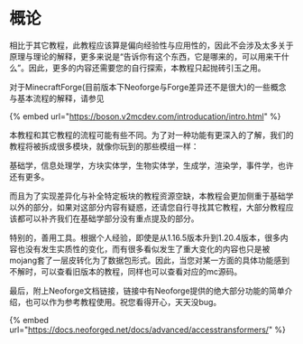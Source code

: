 # 概论

相比于其它教程，此教程应该算是偏向经验性与应用性的，因此不会涉及太多关于原理与理论的解释，更多来说是“告诉你有这个东西，它是哪来的，可以用来干什么”。因此，更多的内容还需要您的自行探索，本教程只起抛砖引玉之用。

对于MinecraftForge(目前版本下Neoforge与Forge差异还不是很大)的一些概念与基本流程的解释，请参见

{% embed url="https://boson.v2mcdev.com/introducation/intro.html" %}

本教程和其它教程的流程可能有些不同。为了对一种功能有更深入的了解，我们的教程将被拆成很多模块，就像你玩到的那些模组一样：

基础学，信息处理学，方块实体学，生物实体学，生成学，渲染学，事件学，也许还有更多。

而且为了实现差异化与补全特定板块的教程资源空缺，本教程会更加侧重于基础学以外的部分，如果对这部分内容有疑惑，还请您自行寻找其它教程，大部分教程应该都可以补齐我们在基础学部分没有重点提及的部分。

特别的，善用工具。根据个人经验，即使是从1.16.5版本升到1.20.4版本，很多内容也没有发生实质性的变化，而有很多看似发生了重大变化的内容也只是被mojang套了一层皮转化为了数据包形式。因此，当您对某一方面的具体功能感到不解时，可以查看旧版本的教程，同样也可以查看对应的mc源码。

最后，附上Neoforge文档链接，链接中有Neoforge提供的绝大部分功能的简单介绍，也可以作为参考教程使用。祝您看得开心，天天没bug。

{% embed url="https://docs.neoforged.net/docs/advanced/accesstransformers/" %}
